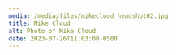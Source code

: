 ```yaml
---
media: /media/files/mikecloud_headshot02.jpg
title: Mike Cloud
alt: Photo of Mike Cloud
date: 2023-07-26T11:03:00-0500
---
```

